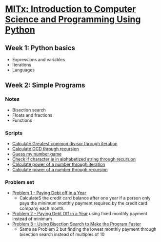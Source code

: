# [MITx: Introduction to Computer Science and Programming Using Python](https://www.edx.org/learn/computer-science/massachusetts-institute-of-technology-introduction-to-computer-science-and-programming-using-python)

## Week 1: Python basics

- Expressions and variables
- Iterations
- Languages

## Week 2: Simple Programs

### Notes
- Bisection search
- Floats and fractions
- Functions

### Scripts
- [Calculate Greatest common divisor through iteration](https://github.com/luz-ojeda/ossu-intro-cs/blob/master/intro-to-comp-sci-and-programming-using-python/w2-simple-programs/gcd-iter.py)
- [Calculate GCD through recursion](https://github.com/luz-ojeda/ossu-intro-cs/blob/master/intro-to-comp-sci-and-programming-using-python/w2-simple-programs/gcd-recur.py)
- [Guess my number game](https://github.com/luz-ojeda/ossu-intro-cs/blob/master/intro-to-comp-sci-and-programming-using-python/w2-simple-programs/guess-my-number.py)
- [Check if character is in alphabetized string through recursion](https://github.com/luz-ojeda/ossu-intro-cs/blob/master/intro-to-comp-sci-and-programming-using-python/w2-simple-programs/is-in-recur.py)
- [Calculate power of a number through iteration](https://github.com/luz-ojeda/ossu-intro-cs/blob/master/intro-to-comp-sci-and-programming-using-python/w2-simple-programs/power-iter.py)
- [Calculate power of a number through recursion](https://github.com/luz-ojeda/ossu-intro-cs/blob/master/intro-to-comp-sci-and-programming-using-python/w2-simple-programs/recur-power.py)

### Problem set
- [Problem 1 - Paying Debt off in a Year](https://github.com/luz-ojeda/ossu-intro-cs/blob/master/intro-to-comp-sci-and-programming-using-python/w2-simple-programs/problem-set-2/problem-1.py)
  - CalculateS the credit card balance after one year if a person only pays the minimum monthly payment required by the credit card company each month.
- [Problem 2 - Paying Debt Off in a Year](https://github.com/luz-ojeda/ossu-intro-cs/blob/master/intro-to-comp-sci-and-programming-using-python/w2-simple-programs/problem-set-2/problem-2.py) using fixed monthly payment instead of minimum
- [Problem 3 - Using Bisection Search to Make the Program Faster](https://github.com/luz-ojeda/ossu-intro-cs/blob/master/intro-to-comp-sci-and-programming-using-python/w2-simple-programs/problem-set-2/problem-3.py)
  - Same as Problem 2 but finding the lowest monthly payment through bisection search instead of multiples of 10 
